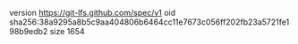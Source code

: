 version https://git-lfs.github.com/spec/v1
oid sha256:38a9295a8b5c9aa404806b6464cc11e7673c056ff202fb23a5721fe198b9edb2
size 1654
